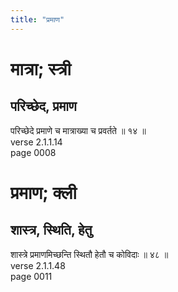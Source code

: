 ```yaml
---
title: "प्रमाण"
---
```


# मात्रा; स्त्री
## परिच्छेद, प्रमाण
परिच्छेदे प्रमाणे च मात्राख्या च प्रवर्तते ॥ १४ ॥<br />verse 2.1.1.14<br />page 0008

# प्रमाण; क्ली
## शास्त्र, स्थिति, हेतु
शास्त्रे प्रमाणमिच्छन्ति स्थितौ हेतौ च कोविदाः ॥ ४८ ॥<br />verse 2.1.1.48<br />page 0011

